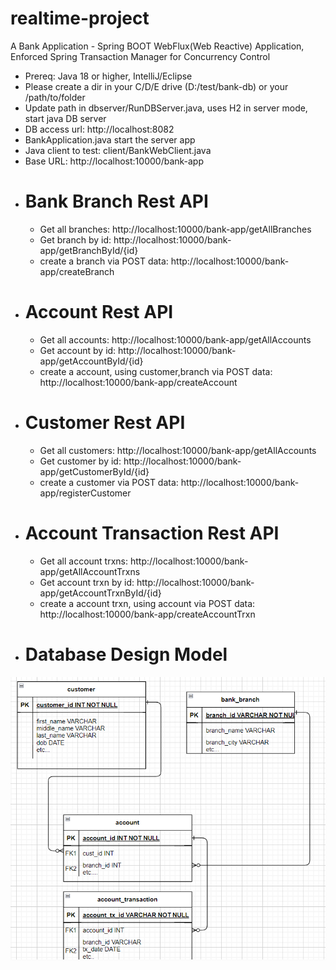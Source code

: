 # realtime-project
A Bank Application - Spring BOOT WebFlux(Web Reactive) Application,
Enforced Spring Transaction Manager for Concurrency Control

-  Prereq: Java 18 or higher, IntelliJ/Eclipse
-  Please create a dir in your C/D/E drive (D:/test/bank-db) or your /path/to/folder
-  Update path in dbserver/RunDBServer.java, uses H2 in server mode, start java DB server
-  DB access url: http://localhost:8082
-  BankApplication.java start the server app
-  Java client to test: client/BankWebClient.java
-  Base URL: http://localhost:10000/bank-app
- # Bank Branch Rest API
  - Get all branches: http://localhost:10000/bank-app/getAllBranches
  - Get branch by id: http://localhost:10000/bank-app/getBranchById/{id}
  - create a branch via POST data: http://localhost:10000/bank-app/createBranch
- # Account Rest API
  - Get all accounts: http://localhost:10000/bank-app/getAllAccounts
  - Get account by id: http://localhost:10000/bank-app/getAccountById/{id}
  - create a account, using customer,branch via POST data: http://localhost:10000/bank-app/createAccount
- # Customer Rest API
  - Get all customers: http://localhost:10000/bank-app/getAllAccounts
  - Get customer by id: http://localhost:10000/bank-app/getCustomerById/{id}
  - create a customer via POST data: http://localhost:10000/bank-app/registerCustomer
- # Account Transaction Rest API
  - Get all account trxns: http://localhost:10000/bank-app/getAllAccountTrxns
  - Get account trxn by id: http://localhost:10000/bank-app/getAccountTrxnById/{id}
  - create a account trxn, using account via POST data: http://localhost:10000/bank-app/createAccountTrxn
- # Database Design Model
![img.png](img.png)
